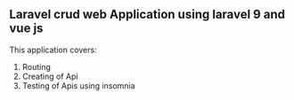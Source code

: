 ## Laravel crud web Application using laravel 9 and vue js
 <p>This application covers:</p>
<ol>
<li>Routing </li>
<li>Creating of Api</li>
<li>Testing of Apis using insomnia</li>
</ol>
